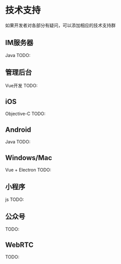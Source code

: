 # 技术支持

如果开发者对各部分有疑问，可以添加相应的技术支持群

## IM服务器

Java
TODO:

## 管理后台

Vue开发
TODO:

## iOS

Objective-C
TODO:

## Android

Java
TODO:

## Windows/Mac

Vue + Electron
TODO:

## 小程序

js
TODO:

## 公众号

TODO:

## WebRTC

TODO:
